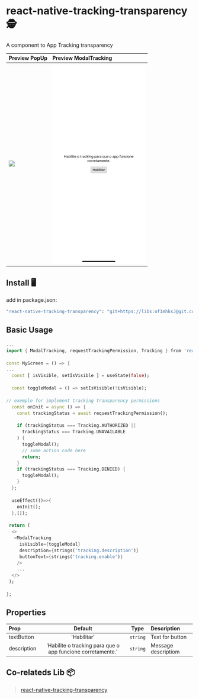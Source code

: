 # react-native-tracking-transparency 🕵️


A component to App Tracking transparency


| Preview PopUp | Preview ModalTracking | 
| :--------- | :---------|
| <img src="https://github.com/mrousavy/react-native-tracking-transparency/raw/master/img/example-1.png" width ="250"/> | <img src=".gitlab/preview.png" width="250" /> |    
 


## Install 🖥

add in package.json:

```bash
"react-native-tracking-transparency": "git+https://libs:ofImhksJ@git.codificar.com.br/react-components/react-native-tracking-transparency.git",
```

## Basic Usage 

```dart
...
import { ModalTracking, requestTrackingPermission, Tracking } from 'react-native-tracking-transparency';

const MyScreen = () => {
...
  const [ isVisible, setIsVisible ] = useState(false);

  const toggleModal = () => setIsVisible(!isVisible);

// exemple for implement tracking transparency permissions
  const onInit = async () => {
    const trackingStatus = await requestTrackingPermission();

    if (trackingStatus === Tracking.AUTHORIZED ||
	  trackingStatus === Tracking.UNAVAILABLE
    ) {
      toggleModal();
      // some action code here
      return;
    }
    if (trackingStatus === Tracking.DENIED) {
      toggleModal();
    }
  };

  useEffect(()=>{
    onInit();
  },[]);

 return (
  <>
   <ModalTracking
     isVisible={toggleModal}
     description={strings('tracking.description')}
     buttonText={strings('tracking.enable')} 
    />
    ...
  </>
 );

};


```

## Properties

| Prop       | Default |   Type   | Description |
| :--------- | :-----: | :------: | :------------------- |
| textButton      |   'Habilitar'    | `string` | Text for button |
| description | 'Habilite o tracking para que o app funcione corretamente.'  | `string` | Message descriptiom |

## Co-relateds Lib 📦

 > [react-native-tracking-transparency](https://github.com/mrousavy/react-native-tracking-transparency)
